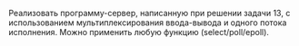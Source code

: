 Реализовать программу-сервер, написанную при решении задачи 13, с
использованием мультиплексирования ввода-вывода и одного потока
исполнения.
Можно применить любую функцию (select/poll/epoll).